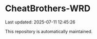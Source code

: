 # CheatBrothers-WRD

Last updated: 2025-07-11 12:45:26

This repository is automatically maintained.
